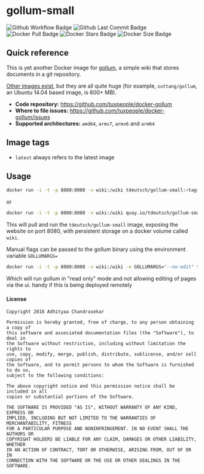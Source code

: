# gollum-small
![Github Workflow Badge](https://github.com/tuxpeople/docker-gollum-small/actions/workflows/release.yml/badge.svg)
![Github Last Commit Badge](https://img.shields.io/github/last-commit/tuxpeople/docker-gollum-small)
![Docker Pull Badge](https://img.shields.io/docker/pulls/tdeutsch/gollum-small)
![Docker Stars Badge](https://img.shields.io/docker/stars/tdeutsch/gollum-small)
![Docker Size Badge](https://img.shields.io/docker/image-size/tdeutsch/gollum-small)

## Quick reference

This is yet another Docker image for [gollum](https://github.com/gollum/gollum), a simple wiki that stores documents in a git repository.

[Other images exist](https://github.com/gollum/gollum/wiki/Gollum-via-Docker#3rd-party-docker-images-at-docker-hub), but they are all quite huge (for example, `suttang/gollum`, an Ubuntu 14.04 based image, is 600+ MB).

* **Code repository:**
  https://github.com/tuxpeople/docker-gollum
* **Where to file issues:**
  https://github.com/tuxpeople/docker-gollum/issues
* **Supported architectures:**
  ```amd64```, ```armv7```, ```armv6``` and ```arm64```

## Image tags
- ```latest``` always refers to the latest image

## Usage

```sh
docker run -i -t -p 8080:8080 -v wiki:/wiki tdeutsch/gollum-small:<tag>
```

or

```sh
docker run -i -t -p 8080:8080 -v wiki:/wiki quay.io/tdeutsch/gollum-small:<tag>
```

This will pull and run the `tdeutsch/gollum-small` image, exposing the website on port 8080, with persistent storage on a docker volume called `wiki`.

Manual flags can be passed to the gollum binary using the environment variable `GOLLUMARGS=`

```sh
docker run -i -t -p 8080:8080 -v wiki:/wiki -e GOLLUMARGS="--no-edit" tdeutsch/gollum-small
```

Which will run gollum in "read only" mode and not allowing editing of pages via the ui. handy if this is being deployed remotely

#### License

```
Copyright 2018 Adhityaa Chandrasekar

Permission is hereby granted, free of charge, to any person obtaining a copy of
this software and associated documentation files (the "Software"), to deal in
the Software without restriction, including without limitation the rights to
use, copy, modify, merge, publish, distribute, sublicense, and/or sell copies of
the Software, and to permit persons to whom the Software is furnished to do so,
subject to the following conditions:

The above copyright notice and this permission notice shall be included in all
copies or substantial portions of the Software.

THE SOFTWARE IS PROVIDED "AS IS", WITHOUT WARRANTY OF ANY KIND, EXPRESS OR
IMPLIED, INCLUDING BUT NOT LIMITED TO THE WARRANTIES OF MERCHANTABILITY, FITNESS
FOR A PARTICULAR PURPOSE AND NONINFRINGEMENT. IN NO EVENT SHALL THE AUTHORS OR
COPYRIGHT HOLDERS BE LIABLE FOR ANY CLAIM, DAMAGES OR OTHER LIABILITY, WHETHER
IN AN ACTION OF CONTRACT, TORT OR OTHERWISE, ARISING FROM, OUT OF OR IN
CONNECTION WITH THE SOFTWARE OR THE USE OR OTHER DEALINGS IN THE SOFTWARE.
```